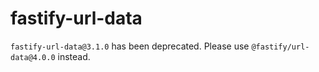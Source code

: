 # fastify-url-data

`fastify-url-data@3.1.0` has been deprecated. Please use
`@fastify/url-data@4.0.0` instead.
